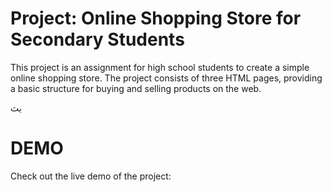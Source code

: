 # Project: Online Shopping Store for Secondary Students
This project is an assignment for high school students to create a simple online shopping store. The project consists of three HTML pages, providing a basic structure for buying and selling products on the web.


يث
# DEMO
Check out the live demo of the project:
